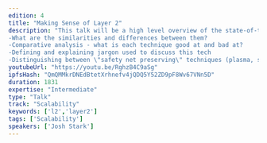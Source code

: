 ```yaml
---
edition: 4
title: "Making Sense of Layer 2"
description: "This talk will be a high level overview of the state-of-the-art in \"Layer 2\" scaling tech. The goal is to give the audience a comparative understanding of techniques like state channels, plasma (and its various flavours), sidechains, etc. Introduce a basic taxonomy of layer 2 tech 
-What are the similarities and differences between them? 
-Comparative analysis - what is each technique good at and bad at? 
-Defining and explaining jargon used to discuss this tech 
-Distinguishing between \"safety net preserving\" techniques (plasma, state channels) and others (sidechains)"
youtubeUrl: "https://youtu.be/RghzB4C9aSg"
ipfsHash: "QmQMMkrDNEdBtetXrhnefv4jQDQ5Y52ZD9pF8Wv67VNn5D"
duration: 1831
expertise: "Intermediate"
type: "Talk"
track: "Scalability"
keywords: ['l2','layer2']
tags: ['Scalability']
speakers: ['Josh Stark']
---
```

